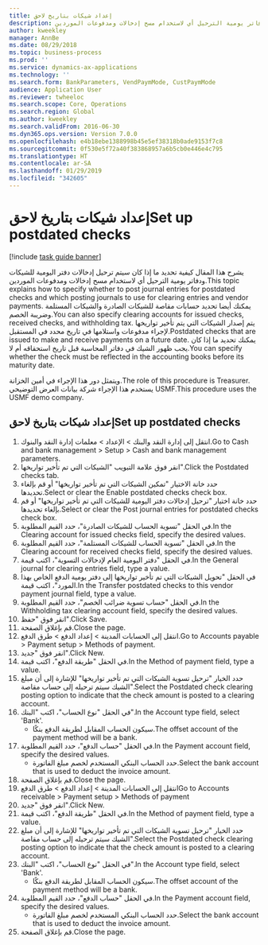 ```yaml
---
title: إعداد شيكات بتاريخ لاحق
description: يشرح هذا المقال كيفية تحديد ما إذا كان سيتم ترحيل إدخالات دفتر اليومية للشيكات ودفاتر يومية الترحيل أي لاستخدام مسح إدخالات ومدفوعات الموردين.
author: kweekley
manager: AnnBe
ms.date: 08/29/2018
ms.topic: business-process
ms.prod: ''
ms.service: dynamics-ax-applications
ms.technology: ''
ms.search.form: BankParameters, VendPaymMode, CustPaymMode
audience: Application User
ms.reviewer: twheeloc
ms.search.scope: Core, Operations
ms.search.region: Global
ms.author: kweekley
ms.search.validFrom: 2016-06-30
ms.dyn365.ops.version: Version 7.0.0
ms.openlocfilehash: e4b18ebe1388998b45e5ef38318b0ade9153f7c8
ms.sourcegitcommit: 0f530e5f72a40f383868957a6b5cb0e446e4c795
ms.translationtype: HT
ms.contentlocale: ar-SA
ms.lasthandoff: 01/29/2019
ms.locfileid: "342605"
---
```

# <a name="set-up-postdated-checks"></a><span data-ttu-id="52bf8-103">إعداد شيكات بتاريخ لاحق</span><span class="sxs-lookup"><span data-stu-id="52bf8-103">Set up postdated checks</span></span>

[!include [task guide banner](../../includes/task-guide-banner.md)]

<span data-ttu-id="52bf8-104">يشرح هذا المقال كيفية تحديد ما إذا كان سيتم ترحيل إدخالات دفتر اليومية للشيكات ودفاتر يومية الترحيل أي لاستخدام مسح إدخالات ومدفوعات الموردين.</span><span class="sxs-lookup"><span data-stu-id="52bf8-104">This topic explains how to specify whether to post journal entries for postdated checks and which posting journals to use for clearing entries and vendor payments.</span></span> <span data-ttu-id="52bf8-105">يمكنك أيضا تحديد حسابات مقاصة للشيكات الصادرة والشيكات المستلمة وضريبة الخصم.</span><span class="sxs-lookup"><span data-stu-id="52bf8-105">You can also specify clearing accounts for issued checks, received checks, and withholding tax.</span></span> <span data-ttu-id="52bf8-106">يتم إصدار الشيكات التي يتم تأخير تواريخها لإجراء مدفوعات واستلامها في تاريخ محدد في المستقبل.</span><span class="sxs-lookup"><span data-stu-id="52bf8-106">Postdated checks that are issued to make and receive payments on a future date.</span></span> <span data-ttu-id="52bf8-107">يمكنك تحديد ما إذا كان يجب ظهور الشيك في دفاتر المحاسبة قبل تاريخ استحقاقه أم لا.</span><span class="sxs-lookup"><span data-stu-id="52bf8-107">You can specify whether the check must be reflected in the accounting books before its maturity date.</span></span>



<span data-ttu-id="52bf8-108">ويتمثل دور هذا الإجراء في أمين الخزانة.</span><span class="sxs-lookup"><span data-stu-id="52bf8-108">The role of this procedure is Treasurer.</span></span> <span data-ttu-id="52bf8-109">يستخدم هذا الإجراء شركة بيانات العرض التوضيحي USMF.</span><span class="sxs-lookup"><span data-stu-id="52bf8-109">This procedure uses the USMF demo company.</span></span>


## <a name="set-up-postdated-checks"></a><span data-ttu-id="52bf8-110">إعداد شيكات بتاريخ لاحق</span><span class="sxs-lookup"><span data-stu-id="52bf8-110">Set up postdated checks</span></span>
1. <span data-ttu-id="52bf8-111">انتقل إلى إدارة النقد والبنك > الإعداد > معلمات إدارة النقد والبنوك.</span><span class="sxs-lookup"><span data-stu-id="52bf8-111">Go to Cash and bank management > Setup > Cash and bank management parameters.</span></span>
2. <span data-ttu-id="52bf8-112">انقر فوق علامة التبويب "الشيكات التي تم تأخير تواريخها".</span><span class="sxs-lookup"><span data-stu-id="52bf8-112">Click the Postdated checks tab.</span></span>
3. <span data-ttu-id="52bf8-113">حدد خانة الاختيار "تمكين الشيكات التي تم تأخير تواريخها" أو قم بإلغاء تحديدها.</span><span class="sxs-lookup"><span data-stu-id="52bf8-113">Select or clear the Enable postdated checks check box.</span></span>
4. <span data-ttu-id="52bf8-114">حدد خانة اختيار "ترحيل إدخالات دفتر اليومية للشيكات التي تم تأخير تواريخها" أو قم بإلغاء تحديدها.</span><span class="sxs-lookup"><span data-stu-id="52bf8-114">Select or clear the Post journal entries for postdated checks check box.</span></span>
5. <span data-ttu-id="52bf8-115">في الحقل "تسوية الحساب للشيكات الصادرة"، حدد القيم المطلوبة.</span><span class="sxs-lookup"><span data-stu-id="52bf8-115">In the Clearing account for issued checks field, specify the desired values.</span></span>
6. <span data-ttu-id="52bf8-116">في الحقل "تسوية الحساب للشيكات المستلمة"، حدد القيم المطلوبة.</span><span class="sxs-lookup"><span data-stu-id="52bf8-116">In the Clearing account for received checks field, specify the desired values.</span></span>
7. <span data-ttu-id="52bf8-117">في الحقل "دفتر اليومية العام لإدخالات التسوية"، اكتب قيمة.</span><span class="sxs-lookup"><span data-stu-id="52bf8-117">In the General journal for clearing entries field, type a value.</span></span>
8. <span data-ttu-id="52bf8-118">في الحقل "تحويل الشيكات التي تم تأخير تواريخها إلى دفتر يومية الدفع الخاص بهذا المورد"، اكتب قيمة.</span><span class="sxs-lookup"><span data-stu-id="52bf8-118">In the Transfer postdated checks to this vendor payment journal field, type a value.</span></span>
9. <span data-ttu-id="52bf8-119">في الحقل "حساب تسوية ضرائب الخصم"، حدد القيم المطلوبة.</span><span class="sxs-lookup"><span data-stu-id="52bf8-119">In the Withholding tax clearing account field, specify the desired values.</span></span>
10. <span data-ttu-id="52bf8-120">انقر فوق "حفظ".</span><span class="sxs-lookup"><span data-stu-id="52bf8-120">Click Save.</span></span>
11. <span data-ttu-id="52bf8-121">قم بإغلاق الصفحة.</span><span class="sxs-lookup"><span data-stu-id="52bf8-121">Close the page.</span></span>
12. <span data-ttu-id="52bf8-122">انتقل إلى الحسابات المدينة > إعداد الدفع‬ > طرق الدفع.</span><span class="sxs-lookup"><span data-stu-id="52bf8-122">Go to Accounts payable > Payment setup > Methods of payment.</span></span>
13. <span data-ttu-id="52bf8-123">انقر فوق "جديد".</span><span class="sxs-lookup"><span data-stu-id="52bf8-123">Click New.</span></span>
14. <span data-ttu-id="52bf8-124">في الحقل "طريقة الدفع"، اكتب قيمة.</span><span class="sxs-lookup"><span data-stu-id="52bf8-124">In the Method of payment field, type a value.</span></span>
15. <span data-ttu-id="52bf8-125">حدد الخيار "ترحيل تسوية الشيكات التي تم تأخير تواريخها" للإشارة إلى أن مبلغ الشيك سيتم ترحيله إلى حساب مقاصة".</span><span class="sxs-lookup"><span data-stu-id="52bf8-125">Select the Postdated check clearing posting option to indicate that the check amount is posted to a clearing account.</span></span>
16. <span data-ttu-id="52bf8-126">في الحقل "نوع الحساب"، اكتب "البنك‬".</span><span class="sxs-lookup"><span data-stu-id="52bf8-126">In the Account type field, select 'Bank'.</span></span>
    * <span data-ttu-id="52bf8-127">سيكون الحساب المقابل لطريقة الدفع بنكًا.</span><span class="sxs-lookup"><span data-stu-id="52bf8-127">The offset account of the payment method will be a bank.</span></span>  
17. <span data-ttu-id="52bf8-128">في الحقل "حساب الدفع"، حدد القيم المطلوبة.</span><span class="sxs-lookup"><span data-stu-id="52bf8-128">In the Payment account field, specify the desired values.</span></span>
    * <span data-ttu-id="52bf8-129">حدد الحساب البنكي المستخدم لخصم مبلغ الفاتورة.</span><span class="sxs-lookup"><span data-stu-id="52bf8-129">Select the bank account that is used to deduct the invoice amount.</span></span>  
18. <span data-ttu-id="52bf8-130">قم بإغلاق الصفحة.</span><span class="sxs-lookup"><span data-stu-id="52bf8-130">Close the page.</span></span>
19. <span data-ttu-id="52bf8-131">انتقل إلى الحسابات المدينة > إعداد الدفع > طرق الدفع</span><span class="sxs-lookup"><span data-stu-id="52bf8-131">Go to Accounts receivable > Payment setup > Methods of payment</span></span>
20. <span data-ttu-id="52bf8-132">انقر فوق "جديد".</span><span class="sxs-lookup"><span data-stu-id="52bf8-132">Click New.</span></span>
21. <span data-ttu-id="52bf8-133">في الحقل "طريقة الدفع"، اكتب قيمة.</span><span class="sxs-lookup"><span data-stu-id="52bf8-133">In the Method of payment field, type a value.</span></span>
22. <span data-ttu-id="52bf8-134">حدد الخيار "ترحيل تسوية الشيكات التي تم تأخير تواريخها" للإشارة إلى أن مبلغ الشيك سيتم ترحيله إلى حساب مقاصة".</span><span class="sxs-lookup"><span data-stu-id="52bf8-134">Select the Postdated check clearing posting option to indicate that the check amount is posted to a clearing account.</span></span>
23. <span data-ttu-id="52bf8-135">في الحقل "نوع الحساب"، اكتب "البنك‬".</span><span class="sxs-lookup"><span data-stu-id="52bf8-135">In the Account type field, select 'Bank'.</span></span>
    * <span data-ttu-id="52bf8-136">سيكون الحساب المقابل لطريقة الدفع بنكًا.</span><span class="sxs-lookup"><span data-stu-id="52bf8-136">The offset account of the payment method will be a bank.</span></span>  
24. <span data-ttu-id="52bf8-137">في الحقل "حساب الدفع"، حدد القيم المطلوبة.</span><span class="sxs-lookup"><span data-stu-id="52bf8-137">In the Payment account field, specify the desired values.</span></span>
    * <span data-ttu-id="52bf8-138">حدد الحساب البنكي المستخدم لخصم مبلغ الفاتورة.</span><span class="sxs-lookup"><span data-stu-id="52bf8-138">Select the bank account that is used to deduct the invoice amount.</span></span>  
25. <span data-ttu-id="52bf8-139">قم بإغلاق الصفحة.</span><span class="sxs-lookup"><span data-stu-id="52bf8-139">Close the page.</span></span>


